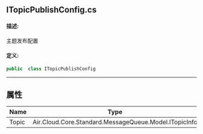 ## ITopicPublishConfig.cs 


#### 描述:


主题发布配置


#### 定义: 
``` csharp
public  class ITopicPublishConfig
```
---
## 属性 
| Name      | Type | Description|
| ----------- | ----------- |-----------|
|     Topic |  Air.Cloud.Core.Standard.MessageQueue.Model.ITopicInfo |  |
